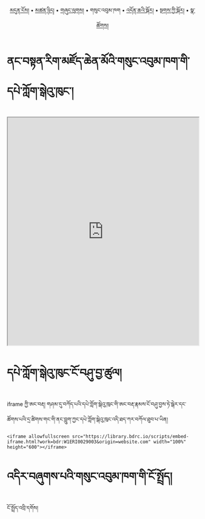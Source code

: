 <p align="center">
  <a href="https://bdrc-reader.github.io/rigzo/">མདུན་ངོས།</a> • <a href="https://bdrc-reader.github.io/rigzo/shadra">མཚན་ཉིད།</a> • <a href="https://bdrc-reader.github.io/rigzo/shunglug">གཞུང་ལུགས།</a>  • <span>གསུང་འབུམ་ཁག</span> • <a href="https://bdrc-reader.github.io/rigzo/doncha">འདོན་ཆའི་སྐོར།</a> • <a href="https://bdrc-reader.github.io/rigzo/tantra">སྔགས་ཀྱི་སྐོར།</a> •  <a href="https://bdrc-reader.github.io/rigzo/natsok">སྣ་ཚོགས།</a></p>


# ནང་བསྟན་རིག་མཛོད་ཆེན་མོའི་གསུང་འབུམ་ཁག་གི་དཔེ་ཀློག་སྒེའུ་ཁུང་།

<iframe allowfullscreen src="https://library.bdrc.io/scripts/embed-iframe.html?work=bdr:W1ERI0029003&origin=website.com" width="100%" height="600"></iframe>

<br>

# དཔེ་ཀློག་སྒེའུ་ཁུང་ངོ་བཤུ་བྱ་ཚུལ།

iframe ཀྱི་ཨང་བརྡ། གཤམ་དུ་བཀོད་པའི་དཔེ་ཀློག་སྒེའུ་ཁུང་གི་ཨང་བརྡ་རྣམས་ངོ་བཤུ་བྱས་ཏེ་སྒེར་དང་ཚོགས་པའི་དྲ་ཚིགས་གང་གི་ནང་བླུག་ཀྱང་དཔེ་ཀློག་སྒེའུ་ཁུང་འདི་ཐད་ཀར་བཀོལ་ཐུབ་པ་ཡིན།

```
<iframe allowfullscreen src="https://library.bdrc.io/scripts/embed-iframe.html?work=bdr:W1ERI0029003&origin=website.com" width="100%" height="600"></iframe>
```

# འདིར་བཞུགས་པའི་གསུང་འབུམ་ཁག་གི་ངོ་སྤྲོད།

ངོ་སྤྲོད་འབྲི་དགོས།








